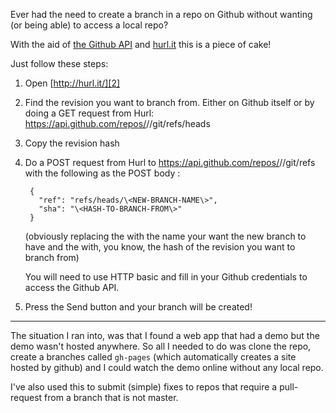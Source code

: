 Ever had the need to create a branch in a repo on Github without wanting (or being able) to access a local repo?

With the aid of [the Github API][1] and [hurl.it][2] this is a piece of cake!

Just follow these steps:

1. Open [http://hurl.it/][2]
2. Find the revision you want to branch from. Either on Github itself or by doing a GET request from Hurl: https://api.github.com/repos/<AUTHOR>/<REPO>/git/refs/heads
3. Copy the revision hash
4. Do a POST request from Hurl to https://api.github.com/repos/<AUTHOR>/<REPO>/git/refs with the following as the POST body :
    
        {
          "ref": "refs/heads/\<NEW-BRANCH-NAME\>",
          "sha": "\<HASH-TO-BRANCH-FROM\>"
        }
    
   (obviously replacing the <NEW-BRANCH-NAME> with the name your want the new branch to have and the <HASH-TO-BRANCH-FROM> with, you know, the hash of the revision you want to branch from)

   You will need to use HTTP basic and fill in your Github credentials to access the Github API.

5. Press the Send button and your branch will be created!

---

The situation I ran into, was that I found a web app that had a demo but the demo wasn't hosted anywhere. So all I needed to do was clone the repo, create a branches called `gh-pages` (which automatically creates a site hosted by github) and I could watch the demo online without any local repo.

I've also used this to submit (simple) fixes to repos that require a pull-request from a branch that is not master.

[1]: http://developer.github.com/v3/
[2]: http://hurl.it/